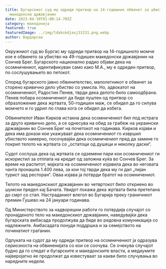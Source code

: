 ```yaml
---
title: Бугарскиот суд му одреди притвор на 14-годишник обвинет за убиство на
  македонски државјанин
date: 2023-04-30T01:00:14.705Z
category: македонија
featured: true
featuredImage: ../img/ldakskdjasj31231.png.webp
author: Вардарски
---
```


Окружниот суд во Бургас му одреди притвор на 14-годишното момче кое е обвинето за убиство на 49-годишен македонски државјанин на Сончев Брег. Бугарското национално радио објави дека на осомничениот, идентификуван само како М.А., му е одреден притвор, по сослушувањето во петокот.

Според бугарското јавно обвинителство, малолетникот е обвинет за сторено кривично дело убиство со умисла. Но, адвокатот на осомничениот, Радостин Пенев, тврди дека делото било самоодбрана. Пенев побара осомничениот да биде пуштен од притвор со образложение дека жртвата, 50-годишен маж, се обидел да го силува момчето и го удрил по глава кога се обидел да избега.

Обвинителот Иван Кирков истакна дека осомничениот бил под истрага за друго кривично дело, а се однесува на обид за грабеж на украински државјанин во Сончев Брег на почетокот на годинава. Кирков изјави и дека има докази кои укажуваат дека осомничениот го извршил убиството намерно, посочувајќи дека осомничениот пред да замине го покрил телото на жртвата со „остатоци од душеци и неколку даски“.

Судот сослуша дека од жртвата се одземени пари кои осомничениот ги искористил за отплата на кредит од заложна куќа во Сончев Брег. За време на распитот, мајката на осомничениот изјавила дека во неговата чанта пронашла 1.400 лева, за кои тој тврди дека му ги дал „пијан турист зад ресторан“. Оваа изјава ја потврди братот на осомничениот.

Телото на македонскиот државјанин во четвртокот било откриено во шумски предел кај Бачата. Увидот покажа дека жртвата била претепана до смрт со стап. Настраданиот влегол во Бугарија преку граничниот премин Ѓушево на 24 јануари годинава.

Од Министерството за надворешни работи го потврдија случајот со пронајденото тело на македонскиот државјанин, наведувајќи дека бугарската амбасада продолжува да биде во редовна комуникација со надлежните. Амбасадата понуди поддршка и за семејството на починатиот граѓанин.

Одлуката на судот да му одреди притвор на осомничениот ја одразува сериозноста на обвиненијата со кои се соочува. Се очекува случајот будно да го следат и бугарските и македонските власти, а медиумите најверојатно ќе продолжат да известуваат за какви било случувања во наредните недели.
